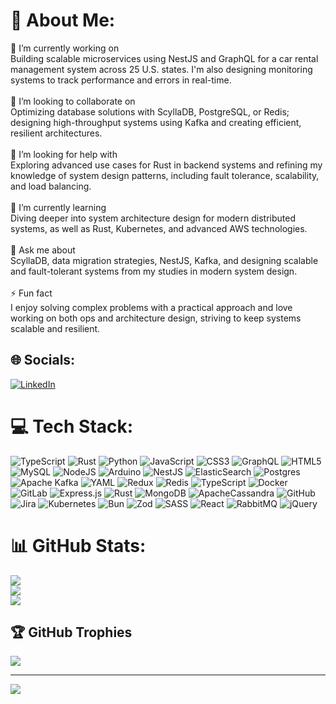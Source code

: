 # 💫 About Me:
🔧 I’m currently working on<br>Building scalable microservices using NestJS and GraphQL for a car rental management system across 25 U.S. states. I'm also designing monitoring systems to track performance and errors in real-time.<br><br>🤝 I’m looking to collaborate on<br>Optimizing database solutions with ScyllaDB, PostgreSQL, or Redis; designing high-throughput systems using Kafka and creating efficient, resilient architectures.<br><br>🧠 I’m looking for help with<br>Exploring advanced use cases for Rust in backend systems and refining my knowledge of system design patterns, including fault tolerance, scalability, and load balancing.<br><br>🌱 I’m currently learning<br>Diving deeper into system architecture design for modern distributed systems, as well as Rust, Kubernetes, and advanced AWS technologies.<br><br>💬 Ask me about<br>ScyllaDB, data migration strategies, NestJS, Kafka, and designing scalable and fault-tolerant systems from my studies in modern system design.<br><br>⚡ Fun fact<br>I enjoy solving complex problems with a practical approach and love working on both ops and architecture design, striving to keep systems scalable and resilient.


## 🌐 Socials:
[![LinkedIn](https://img.shields.io/badge/LinkedIn-%230077B5.svg?logo=linkedin&logoColor=white)](https://linkedin.com/in/linkedin.com/in/kashan-ali-khalid) 

# 💻 Tech Stack:
![TypeScript](https://img.shields.io/badge/typescript-%23007ACC.svg?style=for-the-badge&logo=typescript&logoColor=white) ![Rust](https://img.shields.io/badge/rust-%23000000.svg?style=for-the-badge&logo=rust&logoColor=white) ![Python](https://img.shields.io/badge/python-3670A0?style=for-the-badge&logo=python&logoColor=ffdd54) ![JavaScript](https://img.shields.io/badge/javascript-%23323330.svg?style=for-the-badge&logo=javascript&logoColor=%23F7DF1E) ![CSS3](https://img.shields.io/badge/css3-%231572B6.svg?style=for-the-badge&logo=css3&logoColor=white) ![GraphQL](https://img.shields.io/badge/-GraphQL-E10098?style=for-the-badge&logo=graphql&logoColor=white) ![HTML5](https://img.shields.io/badge/html5-%23E34F26.svg?style=for-the-badge&logo=html5&logoColor=white) ![MySQL](https://img.shields.io/badge/mysql-4479A1.svg?style=for-the-badge&logo=mysql&logoColor=white) ![NodeJS](https://img.shields.io/badge/node.js-6DA55F?style=for-the-badge&logo=node.js&logoColor=white) ![Arduino](https://img.shields.io/badge/-Arduino-00979D?style=for-the-badge&logo=Arduino&logoColor=white) ![NestJS](https://img.shields.io/badge/nestjs-%23E0234E.svg?style=for-the-badge&logo=nestjs&logoColor=white) ![ElasticSearch](https://img.shields.io/badge/-ElasticSearch-005571?style=for-the-badge&logo=elasticsearch) ![Postgres](https://img.shields.io/badge/postgres-%23316192.svg?style=for-the-badge&logo=postgresql&logoColor=white) ![Apache Kafka](https://img.shields.io/badge/Apache%20Kafka-000?style=for-the-badge&logo=apachekafka) ![YAML](https://img.shields.io/badge/yaml-%23ffffff.svg?style=for-the-badge&logo=yaml&logoColor=151515) ![Redux](https://img.shields.io/badge/redux-%23593d88.svg?style=for-the-badge&logo=redux&logoColor=white) ![Redis](https://img.shields.io/badge/redis-%23DD0031.svg?style=for-the-badge&logo=redis&logoColor=white) ![TypeScript](https://img.shields.io/badge/typescript-%23007ACC.svg?style=for-the-badge&logo=typescript&logoColor=white) ![Docker](https://img.shields.io/badge/docker-%230db7ed.svg?style=for-the-badge&logo=docker&logoColor=white) ![GitLab](https://img.shields.io/badge/gitlab-%23181717.svg?style=for-the-badge&logo=gitlab&logoColor=white) ![Express.js](https://img.shields.io/badge/express.js-%23404d59.svg?style=for-the-badge&logo=express&logoColor=%2361DAFB) ![Rust](https://img.shields.io/badge/rust-%23000000.svg?style=for-the-badge&logo=rust&logoColor=white) ![MongoDB](https://img.shields.io/badge/MongoDB-%234ea94b.svg?style=for-the-badge&logo=mongodb&logoColor=white) ![ApacheCassandra](https://img.shields.io/badge/cassandra-%231287B1.svg?style=for-the-badge&logo=apache-cassandra&logoColor=white) ![GitHub](https://img.shields.io/badge/github-%23121011.svg?style=for-the-badge&logo=github&logoColor=white) ![Jira](https://img.shields.io/badge/jira-%230A0FFF.svg?style=for-the-badge&logo=jira&logoColor=white) ![Kubernetes](https://img.shields.io/badge/kubernetes-%23326ce5.svg?style=for-the-badge&logo=kubernetes&logoColor=white) ![Bun](https://img.shields.io/badge/Bun-%23000000.svg?style=for-the-badge&logo=bun&logoColor=white) ![Zod](https://img.shields.io/badge/zod-%233068b7.svg?style=for-the-badge&logo=zod&logoColor=white) ![SASS](https://img.shields.io/badge/SASS-hotpink.svg?style=for-the-badge&logo=SASS&logoColor=white) ![React](https://img.shields.io/badge/react-%2320232a.svg?style=for-the-badge&logo=react&logoColor=%2361DAFB) ![RabbitMQ](https://img.shields.io/badge/rabbitmq-FF6600?style=for-the-badge&logo=rabbitmq&logoColor=white) ![jQuery](https://img.shields.io/badge/jquery-%230769AD.svg?style=for-the-badge&logo=jquery&logoColor=white)
# 📊 GitHub Stats:
![](https://github-readme-stats.vercel.app/api?username=kashanalikhalid&theme=dark&hide_border=false&include_all_commits=true&count_private=false)<br/>
![](https://github-readme-streak-stats.herokuapp.com/?user=kashanalikhalid&theme=dark&hide_border=false)<br/>
![](https://github-readme-stats.vercel.app/api/top-langs/?username=kashanalikhalid&theme=dark&hide_border=false&include_all_commits=true&count_private=false&layout=compact)

## 🏆 GitHub Trophies
![](https://github-profile-trophy.vercel.app/?username=kashanalikhalid&theme=radical&no-frame=false&no-bg=true&margin-w=4)

---
[![](https://visitcount.itsvg.in/api?id=kashanalikhalid&icon=0&color=0)](https://visitcount.itsvg.in)

<!-- Proudly created with GPRM ( https://gprm.itsvg.in ) -->
